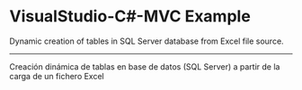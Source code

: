 # VisualStudio-C#-MVC Example
Dynamic creation of tables in SQL Server database  from Excel file source.

--------------------------------------------------------------------------------------

Creación dinámica de tablas en base de datos (SQL Server) a partir de la carga de un fichero Excel
